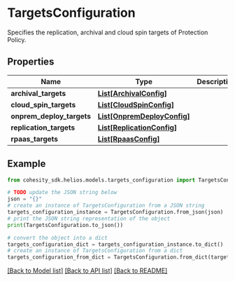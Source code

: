 # TargetsConfiguration

Specifies the replication, archival and cloud spin targets of Protection Policy.

## Properties

Name | Type | Description | Notes
------------ | ------------- | ------------- | -------------
**archival_targets** | [**List[ArchivalConfig]**](ArchivalConfig.md) |  | [optional] 
**cloud_spin_targets** | [**List[CloudSpinConfig]**](CloudSpinConfig.md) |  | [optional] 
**onprem_deploy_targets** | [**List[OnpremDeployConfig]**](OnpremDeployConfig.md) |  | [optional] 
**replication_targets** | [**List[ReplicationConfig]**](ReplicationConfig.md) |  | [optional] 
**rpaas_targets** | [**List[RpaasConfig]**](RpaasConfig.md) |  | [optional] 

## Example

```python
from cohesity_sdk.helios.models.targets_configuration import TargetsConfiguration

# TODO update the JSON string below
json = "{}"
# create an instance of TargetsConfiguration from a JSON string
targets_configuration_instance = TargetsConfiguration.from_json(json)
# print the JSON string representation of the object
print(TargetsConfiguration.to_json())

# convert the object into a dict
targets_configuration_dict = targets_configuration_instance.to_dict()
# create an instance of TargetsConfiguration from a dict
targets_configuration_from_dict = TargetsConfiguration.from_dict(targets_configuration_dict)
```
[[Back to Model list]](../README.md#documentation-for-models) [[Back to API list]](../README.md#documentation-for-api-endpoints) [[Back to README]](../README.md)


